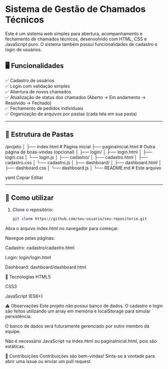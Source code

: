 # Sistema de Gestão de Chamados Técnicos

Este é um sistema web simples para abertura, acompanhamento e fechamento de chamados técnicos, desenvolvido com HTML, CSS e JavaScript puro. O sistema também possui funcionalidades de cadastro e login de usuários.

## 🖥️ Funcionalidades

✅ Cadastro de usuários  
✅ Login com validação simples  
✅ Abertura de novos chamados  
✅ Atualização de status dos chamados (Aberto → Em andamento → Resolvido → Fechado)  
✅ Fechamento de pedidos individuais  
✅ Organização de arquivos por pastas (cada tela em sua pasta)  

---

## 📂 Estrutura de Pastas

/projeto
│
├── index.html # Página inicial
├── paginaInicial.html # Outra página de boas-vindas (opcional)
│
├── login/
│ ├── login.html
│ ├── login.css
│ └── login.js
│
├── cadastro/
│ ├── cadastro.html
│ ├── cadastro.css
│ └── cadastro.js
│
├── dashboard/
│ ├── dashboard.html
│ ├── dashboard.css
│ └── dashboard.js
│
└── README.md # Este arquivo

yaml
Copiar
Editar

---

## 🚀 Como utilizar

1. Clone o repositório:
   ```bash
   git clone https://github.com/seu-usuario/seu-repositorio.git
Abra o arquivo index.html no navegador para começar.

Navegue pelas páginas:

Cadastro: cadastro/cadastro.html

Login: login/login.html

Dashboard: dashboard/dashboard.html

🔧 Tecnologias
HTML5

CSS3

JavaScript (ES6+)

⚠️ Observações
Este projeto não possui banco de dados. O cadastro e login são feitos utilizando um array em memória e localStorage para simular persistência.

O banco de dados será futuramente gerenciado por outro membro da equipe.

Não é necessário JavaScript na index.html ou paginaInicial.html, pois são estáticas.

🤝 Contribuições
Contribuições são bem-vindas! Sinta-se à vontade para abrir uma issue ou enviar um pull request.


